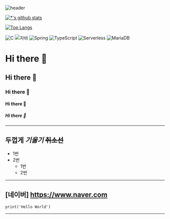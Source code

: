 
![header](https://capsule-render.vercel.app/api?type=wave&color=64FFDA&height=300&section=header&text=깃허브%20특강&fontSize=90)

[![*'s github stats](https://github-readme-stats.vercel.app/api?username=namgi00)](https://github.com/namgi00)

[![Top Langs](https://github-readme-stats.vercel.app/api/top-langs/?username=namgi00)](https://github.com/namgi00/github-readme-stats)

![C](https://img.shields.io/badge/-C-123456?style=flat-square&logo=C&logoColor=black)
![자바](https://img.shields.io/badge/-자바-007396?style=flat&logo=Java&logoColor=ffffff)
![Spring](https://img.shields.io/badge/-Spring-6DB33F?style=for-the-badge&logo=Spring&logoColor=white)
![TypeScript](https://img.shields.io/badge/-TypeScript-3178C6?style=flat-square&logo=TypeScript&logoColor=white)
![Serverless](https://img.shields.io/badge/-Serverless-FD5750?style=flat-square&logo=Serverless&logoColor=magenta)
![MariaDB](https://img.shields.io/badge/-MariaDB-1F305F?style=flat-square&logo=mariadb&logoColor=white)

# Hi there 👋
## Hi there 👋
### Hi there 👋
#### Hi there 👋
##### Hi there 👋
---
**두껍게**
*기울기*
~~취소선~~
---
* 1번
* 2번
  - 1번
  - 2번
---
[네이버] https://www.naver.com
---
```
print('Hello World')
```
---


